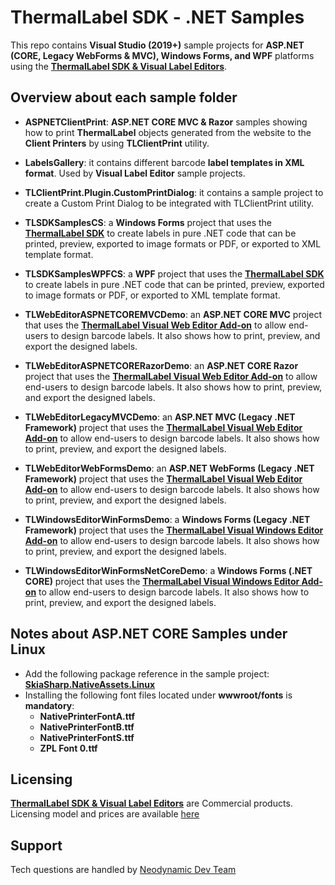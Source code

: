 # ThermalLabel SDK - .NET Samples

This repo contains **Visual Studio (2019+)** sample projects for **ASP.NET (CORE, Legacy WebForms & MVC), Windows Forms, and WPF** platforms using the [**ThermalLabel SDK & Visual Label Editors**](https://www.neodynamic.com/products/printing/thermal-label/sdk-vb-net-csharp/).

## Overview about each sample folder

- **ASPNETClientPrint**: **ASP.NET CORE MVC & Razor** samples showing how to print **ThermalLabel** objects generated from the website to the **Client Printers** by using **TLClientPrint** utility. 

- **LabelsGallery**: it contains different barcode **label templates in XML format**. Used by **Visual Label Editor** sample projects.

- **TLClientPrint.Plugin.CustomPrintDialog**: it contains a sample project to create a Custom Print Dialog to be integrated with TLClientPrint utility.

- **TLSDKSamplesCS**: a **Windows Forms** project that uses the [**ThermalLabel SDK**](https://www.neodynamic.com/products/printing/thermal-label/sdk-vb-net-csharp/) to create labels in pure .NET code that can be printed, preview, exported to image formats or PDF, or exported to XML template format.

- **TLSDKSamplesWPFCS**: a **WPF** project that uses the [**ThermalLabel SDK**](https://www.neodynamic.com/products/printing/thermal-label/sdk-vb-net-csharp/) to create labels in pure .NET code that can be printed, preview, exported to image formats or PDF, or exported to XML template format.

- **TLWebEditorASPNETCOREMVCDemo**: an **ASP.NET CORE MVC** project that uses the [**ThermalLabel Visual Web Editor Add-on**](https://www.neodynamic.com/products/printing/thermal-label/web-editor) to allow end-users to design barcode labels. It also shows how to print, preview, and export the designed labels.
  
- **TLWebEditorASPNETCORERazorDemo**: an **ASP.NET CORE Razor** project that uses the [**ThermalLabel Visual Web Editor Add-on**](https://www.neodynamic.com/products/printing/thermal-label/web-editor) to allow end-users to design barcode labels. It also shows how to print, preview, and export the designed labels.
 
- **TLWebEditorLegacyMVCDemo**: an **ASP.NET MVC (Legacy .NET Framework)** project that uses the [**ThermalLabel Visual Web Editor Add-on**](https://www.neodynamic.com/products/printing/thermal-label/web-editor) to allow end-users to design barcode labels. It also shows how to print, preview, and export the designed labels.

- **TLWebEditorWebFormsDemo**: an **ASP.NET WebForms (Legacy .NET Framework)** project that uses the [**ThermalLabel Visual Web Editor Add-on**](https://www.neodynamic.com/products/printing/thermal-label/web-editor) to allow end-users to design barcode labels. It also shows how to print, preview, and export the designed labels.

- **TLWindowsEditorWinFormsDemo**: a **Windows Forms (Legacy .NET Framework)** project that uses the [**ThermalLabel Visual Windows Editor Add-on**](https://www.neodynamic.com/products/printing/thermal-label/editor) to allow end-users to design barcode labels. It also shows how to print, preview, and export the designed labels.

- **TLWindowsEditorWinFormsNetCoreDemo**: a **Windows Forms (.NET CORE)** project that uses the [**ThermalLabel Visual Windows Editor Add-on**](https://www.neodynamic.com/products/printing/thermal-label/editor) to allow end-users to design barcode labels. It also shows how to print, preview, and export the designed labels.

## Notes about ASP.NET CORE Samples under Linux

- Add the following package reference in the sample project: [**SkiaSharp.NativeAssets.Linux**](https://www.nuget.org/packages/SkiaSharp.NativeAssets.Linux)
- Installing the following font files located under **wwwroot/fonts** is **mandatory**: 
  - **NativePrinterFontA.ttf**
  - **NativePrinterFontB.ttf**
  - **NativePrinterFontS.ttf**
  - **ZPL Font 0.ttf**

## Licensing

[**ThermalLabel SDK & Visual Label Editors**](https://www.neodynamic.com/products/printing/thermal-label/sdk-vb-net-csharp/) are Commercial products. Licensing model and prices are available [here](https://www.neodynamic.com/products/printing/thermal-label/sdk-vb-net-csharp/buy)

## Support

Tech questions are handled by [Neodynamic Dev Team](https://neodynamic/support)
